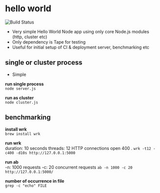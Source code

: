 # hello world

![Build Status](http://jenkins.bcooling.com.au/buildStatus/icon?job=node-hello-world)

- Very simple Hello World Node app using only core Node.js modules (http, cluster etc)
- Only dependency is Tape for testing
- Useful for initial setup of CI & deployment server, benchmarking etc


## single or cluster process

- Simple

**run single process**  
`node server.js`

**run as cluster**  
`node cluster.js`


## benchmarking

**install wrk**  
`brew install wrk`

**run wrk**  
duration: 10 seconds
threads: 12
HTTP connections open 400 .
`wrk -t12 -c400 -d10s http://127.0.0.1:5000`

**run ab**  
-n: 1000 requests
-c: 20 concurrent requests
`ab -n 1000 -c 20 http://127.0.0.1:5000/`


**number of occurrence in file**  
`grep -c "echo" FILE`
